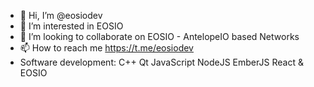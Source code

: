 - 👋 Hi, I’m @eosiodev
- 👀 I’m interested in EOSIO
- 💞️ I’m looking to collaborate on EOSIO - AntelopeIO based Networks
- 📫 How to reach me https://t.me/eosiodev
- Software development: C++ Qt JavaScript NodeJS EmberJS React & EOSIO

<!---
eosiodev/eosiodev is a ✨ special ✨ repository because its `README.md` (this file) appears on your GitHub profile.
You can click the Preview link to take a look at your changes.
--->
